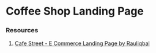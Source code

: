 # Coffee Shop Landing Page

### Resources

1. [Cafe Street - E Commerce Landing Page by Rauliqbal](https://www.figma.com/community/file/1138256358581554095/Cafe-Street---E-Commerce-Landing-Page)
